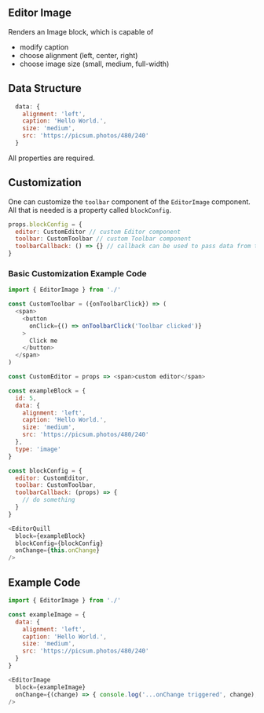 ## Editor Image

Renders an Image block, which is capable of

- modify caption
- choose alignment (left, center, right)
- choose image size (small, medium, full-width)

## Data Structure

```js
  data: {
    alignment: 'left',
    caption: 'Hello World.',
    size: 'medium',
    src: 'https://picsum.photos/480/240'
  }
```

All properties are required.

## Customization

One can customize the `toolbar` component of the `EditorImage` component.
All that is needed is a property called `blockConfig`.

```js
props.blockConfig = {
  editor: CustomEditor // custom Editor component
  toolbar: CustomToolbar // custom Toolbar component
  toolbarCallback: () => {} // callback can be used to pass data from the CustomToolbar to the Wrapper
}
```

### Basic Customization Example Code

```js
import { EditorImage } from './'

const CustomToolbar = ({onToolbarClick}) => (
  <span>
    <button
      onClick={() => onToolbarClick('Toolbar clicked')}
    >
      Click me
    </button>
  </span>
)

const CustomEditor = props => <span>custom editor</span>

const exampleBlock = {
  id: 5,
  data: {
    alignment: 'left',
    caption: 'Hello World.',
    size: 'medium',
    src: 'https://picsum.photos/480/240'
  },
  type: 'image'
}

const blockConfig = {
  editor: CustomEditor,
  toolbar: CustomToolbar,
  toolbarCallback: (props) => {
    // do something
  }
}

<EditorQuill
  block={exampleBlock}
  blockConfig={blockConfig}
  onChange={this.onChange}
/>

```

## Example Code

```js
import { EditorImage } from './'

const exampleImage = {
  data: {
    alignment: 'left',
    caption: 'Hello World.',
    size: 'medium',
    src: 'https://picsum.photos/480/240'
  }
}

<EditorImage
  block={exampleImage}
  onChange={(change) => { console.log('...onChange triggered', change); }}
/>

```
